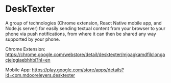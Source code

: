 # DeskTexter

A group of technologies (Chrome extension, React Native mobile app, and Node.js server) for easily sending textual content from your browser to your phone via push notifications, from where it can then be shared any way supported by your phone.

Chrome Extension: https://chrome.google.com/webstore/detail/desktexter/mjoagkamdfilclongacjelpgiaebhhbi?hl=en

Mobile App: https://play.google.com/store/apps/details?id=com.mdooreleyers.desktexter

